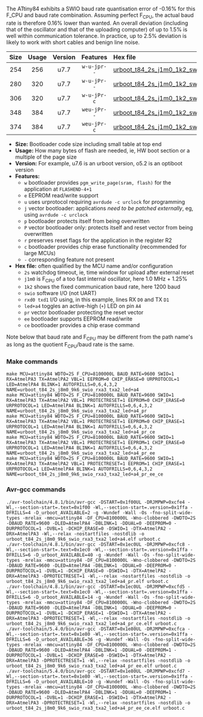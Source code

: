 The ATtiny84 exhibits a SWIO baud rate quantisation error of -0.16% for this F_CPU and baud rate combination. Assuming perfect F<sub>CPU</sub>, the actual baud rate is therefore 0.16% lower than wanted. An overall deviation (including that of the oscillator and that of the uploading computer) of up to 1.5% is well within communication tolerance. In practice, up to 2.5% deviation is likely to work with short cables and benign line noise.

|Size|Usage|Version|Features|Hex file|
|:-:|:-:|:-:|:-:|:--|
|254|256|u7.7|`w-u-jpr--`|[urboot_t84_2s_j1m0_1k2_swio_rxa3_txa2_led+a4.hex](https://raw.githubusercontent.com/stefanrueger/urboot.hex/main/boards/luminet/attiny84/watchdog_2_s/internal_oscillator_j%2B1.25%25/%2B1m000000_hz/%2B%2B%2B1k2_baud/swio_rxa3_txa2/led%2Ba4/urboot_t84_2s_j1m0_1k2_swio_rxa3_txa2_led%2Ba4.hex)|
|280|320|u7.7|`w-u-jPr--`|[urboot_t84_2s_j1m0_1k2_swio_rxa3_txa2_led+a4_pr.hex](https://raw.githubusercontent.com/stefanrueger/urboot.hex/main/boards/luminet/attiny84/watchdog_2_s/internal_oscillator_j%2B1.25%25/%2B1m000000_hz/%2B%2B%2B1k2_baud/swio_rxa3_txa2/led%2Ba4/urboot_t84_2s_j1m0_1k2_swio_rxa3_txa2_led%2Ba4_pr.hex)|
|306|320|u7.7|`w-u-jPr-c`|[urboot_t84_2s_j1m0_1k2_swio_rxa3_txa2_led+a4_pr_ce.hex](https://raw.githubusercontent.com/stefanrueger/urboot.hex/main/boards/luminet/attiny84/watchdog_2_s/internal_oscillator_j%2B1.25%25/%2B1m000000_hz/%2B%2B%2B1k2_baud/swio_rxa3_txa2/led%2Ba4/urboot_t84_2s_j1m0_1k2_swio_rxa3_txa2_led%2Ba4_pr_ce.hex)|
|348|384|u7.7|`weu-jPr--`|[urboot_t84_2s_j1m0_1k2_swio_rxa3_txa2_led+a4_pr_ee.hex](https://raw.githubusercontent.com/stefanrueger/urboot.hex/main/boards/luminet/attiny84/watchdog_2_s/internal_oscillator_j%2B1.25%25/%2B1m000000_hz/%2B%2B%2B1k2_baud/swio_rxa3_txa2/led%2Ba4/urboot_t84_2s_j1m0_1k2_swio_rxa3_txa2_led%2Ba4_pr_ee.hex)|
|374|384|u7.7|`weu-jPr-c`|[urboot_t84_2s_j1m0_1k2_swio_rxa3_txa2_led+a4_pr_ee_ce.hex](https://raw.githubusercontent.com/stefanrueger/urboot.hex/main/boards/luminet/attiny84/watchdog_2_s/internal_oscillator_j%2B1.25%25/%2B1m000000_hz/%2B%2B%2B1k2_baud/swio_rxa3_txa2/led%2Ba4/urboot_t84_2s_j1m0_1k2_swio_rxa3_txa2_led%2Ba4_pr_ee_ce.hex)|

- **Size:** Bootloader code size including small table at top end
- **Usage:** How many bytes of flash are needed, ie, HW boot section or a multiple of the page size
- **Version:** For example, u7.6 is an urboot version, o5.2 is an optiboot version
- **Features:**
  + `w` bootloader provides `pgm_write_page(sram, flash)` for the application at `FLASHEND-4+1`
  + `e` EEPROM read/write support
  + `u` uses urprotocol requiring `avrdude -c urclock` for programming
  + `j` vector bootloader: applications *need to be patched externally*, eg, using `avrdude -c urclock`
  + `p` bootloader protects itself from being overwritten
  + `P` vector bootloader only: protects itself and reset vector from being overwritten
  + `r` preserves reset flags for the application in the register R2
  + `c` bootloader provides chip erase functionality (recommended for large MCUs)
  + `-` corresponding feature not present
- **Hex file:** often qualified by the MCU name and/or configuration
  + `2s` watchdog timeout, ie, time window for upload after external reset
  + `j1m0` is F<sub>CPU</sub> of a too fast internal oscillator, here 1.0 MHz + 1.25%
  + `1k2` shows the fixed communication baud rate, here 1200 baud
  + `swio` software I/O (not UART)
  + `rxd0 txd1` I/O using, in this example, lines RX `D0` and TX `D1`
  + `led+a4` toggles an active-high (`+`) LED on pin `A4`
  + `pr` vector bootloader protecting the reset vector
  + `ee` bootloader supports EEPROM read/write
  + `ce` bootloader provides a chip erase command


Note below that baud rate and F<sub>CPU</sub> may be different from the path name's as long as the quotient F<sub>CPU</sub>/baud rate is the same.

### Make commands
```
make MCU=attiny84 WDTO=2S F_CPU=8100000L BAUD_RATE=9600 SWIO=1 RX=AtmelPA3 TX=AtmelPA2 VBL=1 EEPROM=0 CHIP_ERASE=0 URPROTOCOL=1 LED=AtmelPA4 BLINK=1 AUTOFRILLS=0,6,4,3,2 NAME=urboot_t84_2s_j8m0_9k6_swio_rxa3_txa2_led+a4
make MCU=attiny84 WDTO=2S F_CPU=8100000L BAUD_RATE=9600 SWIO=1 RX=AtmelPA3 TX=AtmelPA2 VBL=1 PROTECTRESET=1 EEPROM=0 CHIP_ERASE=0 URPROTOCOL=1 LED=AtmelPA4 BLINK=1 AUTOFRILLS=0,6,4,3,2 NAME=urboot_t84_2s_j8m0_9k6_swio_rxa3_txa2_led+a4_pr
make MCU=attiny84 WDTO=2S F_CPU=8100000L BAUD_RATE=9600 SWIO=1 RX=AtmelPA3 TX=AtmelPA2 VBL=1 PROTECTRESET=1 EEPROM=0 CHIP_ERASE=1 URPROTOCOL=1 LED=AtmelPA4 BLINK=1 AUTOFRILLS=0,6,4,3,2 NAME=urboot_t84_2s_j8m0_9k6_swio_rxa3_txa2_led+a4_pr_ce
make MCU=attiny84 WDTO=2S F_CPU=8100000L BAUD_RATE=9600 SWIO=1 RX=AtmelPA3 TX=AtmelPA2 VBL=1 PROTECTRESET=1 EEPROM=1 CHIP_ERASE=0 URPROTOCOL=1 LED=AtmelPA4 BLINK=1 AUTOFRILLS=0,6,4,3,2 NAME=urboot_t84_2s_j8m0_9k6_swio_rxa3_txa2_led+a4_pr_ee
make MCU=attiny84 WDTO=2S F_CPU=8100000L BAUD_RATE=9600 SWIO=1 RX=AtmelPA3 TX=AtmelPA2 VBL=1 PROTECTRESET=1 EEPROM=1 CHIP_ERASE=1 URPROTOCOL=1 LED=AtmelPA4 BLINK=1 AUTOFRILLS=0,6,4,3,2 NAME=urboot_t84_2s_j8m0_9k6_swio_rxa3_txa2_led+a4_pr_ee_ce
```

### Avr-gcc commands
```
./avr-toolchain/4.8.1/bin/avr-gcc -DSTART=0x1f00UL -DRJMPWP=0xcfe4 -Wl,--section-start=.text=0x1f00 -Wl,--section-start=.version=0x1ffa -DFRILLS=4 -D_urboot_AVAILABLE=2 -g -Wundef -Wall -Os -fno-split-wide-types -mrelax -mmcu=attiny84 -DF_CPU=8100000L -Wno-clobbered -DWDTO=2S -DBAUD_RATE=9600 -DLED=AtmelPA4 -DBLINK=1 -DDUAL=0 -DEEPROM=0 -DURPROTOCOL=1 -DVBL=1 -DCHIP_ERASE=0 -DSWIO=1 -DTX=AtmelPA2 -DRX=AtmelPA3 -Wl,--relax -nostartfiles -nostdlib -o urboot_t84_2s_j8m0_9k6_swio_rxa3_txa2_led+a4.elf urboot.c
./avr-toolchain/4.8.1/bin/avr-gcc -DSTART=0x1ec0UL -DRJMPWP=0xcfc8 -Wl,--section-start=.text=0x1ec0 -Wl,--section-start=.version=0x1ffa -DFRILLS=6 -D_urboot_AVAILABLE=40 -g -Wundef -Wall -Os -fno-split-wide-types -mrelax -mmcu=attiny84 -DF_CPU=8100000L -Wno-clobbered -DWDTO=2S -DBAUD_RATE=9600 -DLED=AtmelPA4 -DBLINK=1 -DDUAL=0 -DEEPROM=0 -DURPROTOCOL=1 -DVBL=1 -DCHIP_ERASE=0 -DSWIO=1 -DTX=AtmelPA2 -DRX=AtmelPA3 -DPROTECTRESET=1 -Wl,--relax -nostartfiles -nostdlib -o urboot_t84_2s_j8m0_9k6_swio_rxa3_txa2_led+a4_pr.elf urboot.c
./avr-toolchain/4.8.1/bin/avr-gcc -DSTART=0x1ec0UL -DRJMPWP=0xcfd5 -Wl,--section-start=.text=0x1ec0 -Wl,--section-start=.version=0x1ffa -DFRILLS=6 -D_urboot_AVAILABLE=14 -g -Wundef -Wall -Os -fno-split-wide-types -mrelax -mmcu=attiny84 -DF_CPU=8100000L -Wno-clobbered -DWDTO=2S -DBAUD_RATE=9600 -DLED=AtmelPA4 -DBLINK=1 -DDUAL=0 -DEEPROM=0 -DURPROTOCOL=1 -DVBL=1 -DCHIP_ERASE=1 -DSWIO=1 -DTX=AtmelPA2 -DRX=AtmelPA3 -DPROTECTRESET=1 -Wl,--relax -nostartfiles -nostdlib -o urboot_t84_2s_j8m0_9k6_swio_rxa3_txa2_led+a4_pr_ce.elf urboot.c
./avr-toolchain/5.4.0/bin/avr-gcc -DSTART=0x1e80UL -DRJMPWP=0xcfca -Wl,--section-start=.text=0x1e80 -Wl,--section-start=.version=0x1ffa -DFRILLS=6 -D_urboot_AVAILABLE=36 -g -Wundef -Wall -Os -fno-split-wide-types -mrelax -mmcu=attiny84 -DF_CPU=8100000L -Wno-clobbered -DWDTO=2S -DBAUD_RATE=9600 -DLED=AtmelPA4 -DBLINK=1 -DDUAL=0 -DEEPROM=1 -DURPROTOCOL=1 -DVBL=1 -DCHIP_ERASE=0 -DSWIO=1 -DTX=AtmelPA2 -DRX=AtmelPA3 -DPROTECTRESET=1 -Wl,--relax -nostartfiles -nostdlib -o urboot_t84_2s_j8m0_9k6_swio_rxa3_txa2_led+a4_pr_ee.elf urboot.c
./avr-toolchain/5.4.0/bin/avr-gcc -DSTART=0x1e80UL -DRJMPWP=0xcfd7 -Wl,--section-start=.text=0x1e80 -Wl,--section-start=.version=0x1ffa -DFRILLS=6 -D_urboot_AVAILABLE=10 -g -Wundef -Wall -Os -fno-split-wide-types -mrelax -mmcu=attiny84 -DF_CPU=8100000L -Wno-clobbered -DWDTO=2S -DBAUD_RATE=9600 -DLED=AtmelPA4 -DBLINK=1 -DDUAL=0 -DEEPROM=1 -DURPROTOCOL=1 -DVBL=1 -DCHIP_ERASE=1 -DSWIO=1 -DTX=AtmelPA2 -DRX=AtmelPA3 -DPROTECTRESET=1 -Wl,--relax -nostartfiles -nostdlib -o urboot_t84_2s_j8m0_9k6_swio_rxa3_txa2_led+a4_pr_ee_ce.elf urboot.c
```

